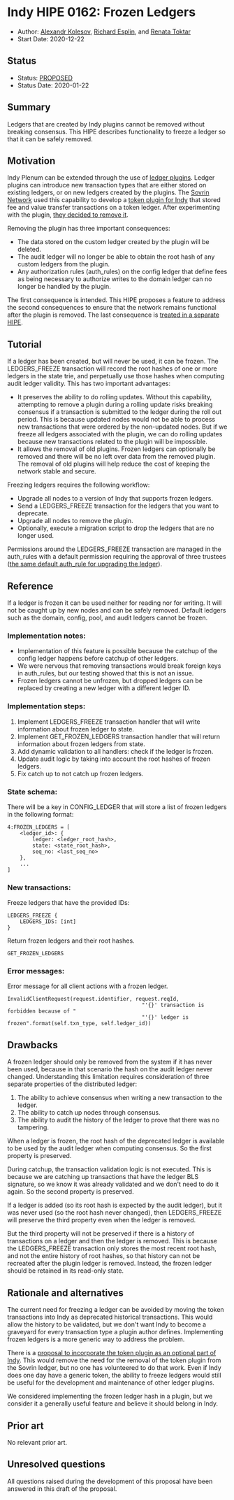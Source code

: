 # Indy HIPE 0162: Frozen Ledgers
- Author: [Alexandr Kolesov](alexander.kolesov@evernym.com), [Richard Esplin](mailto:richard.esplin@evernym.com), and [Renata Toktar](renata.toktar@evernym.com)
- Start Date: 2020-12-22


## Status
- Status: [PROPOSED](/README.md#hipe-lifecycle)
- Status Date: 2020-01-22


## Summary
[summary]: #summary

Ledgers that are created by Indy plugins cannot be removed without breaking consensus. This HIPE describes functionality to freeze a ledger so that it can be safely removed.


## Motivation
[motivation]: #motivation

Indy Plenum can be extended through the use of [ledger plugins](https://github.com/hyperledger/indy-plenum/blob/master/docs/source/plugins.md). Ledger plugins can introduce new transaction types that are either stored on existing ledgers, or on new ledgers created by the plugins. The [Sovrin Network](http://sovrin.org) used this capability to develop a [token plugin for Indy](https://github.com/sovrin-foundation/token-plugin) that stored fee and value transfer transactions on a token ledger. After experimenting with the plugin, [they decided to remove it](https://github.com/sovrin-foundation/sovrin-sip/tree/master/text/5005-token-removal/README.md).

Removing the plugin has three important consequences:
* The data stored on the custom ledger created by the plugin will be deleted.
* The audit ledger will no longer be able to obtain the root hash of any custom ledgers from the plugin.
* Any authorization rules (auth_rules) on the config ledger that define fees as being necessary to authorize writes to the domain ledger can no longer be handled by the plugin.

The first consequence is intended. This HIPE proposes a feature to address the second consequences to ensure that the network remains functional after the plugin is removed. The last consequence is [treated in a separate HIPE](https://github.com/hyperledger/indy-hipe/tree/master/text/0163-default-fee-handler).


## Tutorial
[tutorial]: #tutorial

If a ledger has been created, but will never be used, it can be frozen. The LEDGERS_FREEZE transaction will record the root hashes of one or more ledgers in the state trie, and perpetually use those hashes when computing audit ledger validity. This has two important advantages:

* It preserves the ability to do rolling updates. Without this capability, attempting to remove a plugin during a rolling update risks breaking consensus if a transaction is submitted to the ledger during the roll out period. This is because updated nodes would not be able to process new transactions that were ordered by the non-updated nodes. But if we freeze all ledgers associated with the plugin, we can do rolling updates because new transactions related to the plugin will be impossible.
* It allows the removal of old plugins. Frozen ledgers can optionally be removed and there will be no left over data from the removed plugin. The removal of old plugins will help reduce the cost of keeping the network stable and secure.

Freezing ledgers requires the following workflow:
* Upgrade all nodes to a version of Indy that supports frozen ledgers.
* Send a LEDGERS_FREEZE transaction for the ledgers that you want to deprecate.
* Upgrade all nodes to remove the plugin.
* Optionally, execute a migration script to drop the ledgers that are no longer used.

Permissions around the LEDGERS_FREEZE transaction are managed in the auth_rules with a default permission requiring the approval of three trustees ([the same default auth_rule for upgrading the ledger](https://github.com/hyperledger/indy-node/blob/master/docs/source/auth_rules.md)).


## Reference
[reference]: #reference

If a ledger is frozen it can be used neither for reading nor for writing. It will not be caught up by new nodes and can be safely removed. Default ledgers such as the domain, config, pool, and audit ledgers cannot be frozen.

### Implementation notes:
* Implementation of this feature is possible because the catchup of the config ledger happens before catchup of other ledgers.
* We were nervous that removing transactions would break foreign keys in auth_rules, but our testing showed that this is not an issue.
* Frozen ledgers cannot be unfrozen, but dropped ledgers can be replaced by creating a new ledger with a different ledger ID.

### Implementation steps:
1. Implement LEDGERS_FREEZE transaction handler that will write information about frozen ledger to state.
2. Implement GET_FROZEN_LEDGERS transaction handler that will return information about frozen ledgers from state.
3. Add dynamic validation to all handlers: check if the ledger is frozen.
4. Update audit logic by taking into account the root hashes of frozen ledgers.
5. Fix catch up to not catch up frozen ledgers.

### State schema:
There will be a key in CONFIG_LEDGER that will store a list of frozen ledgers in the following format:

```
4:FROZEN_LEDGERS = [
    <ledger_id>: {
        ledger: <ledger_root_hash>,
       	state: <state_root_hash>,
       	seq_no: <last_seq_no>
    },
    ...
]
```

### New transactions:

Freeze ledgers that have the provided IDs:
```
LEDGERS_FREEZE {
    LEDGERS_IDS: [int]
}
```

Return frozen ledgers and their root hashes.
```
GET_FROZEN_LEDGERS
```

### Error messages:

Error message for all client actions with a frozen ledger.

```
InvalidClientRequest(request.identifier, request.reqId,
                                           "'{}' transaction is forbidden because of "
                                           "'{}' ledger is frozen".format(self.txn_type, self.ledger_id))
```


## Drawbacks
[drawbacks]: #drawbacks

A frozen ledger should only be removed from the system if it has never been used, because in that scenario the hash on the audit ledger never changed. Understanding this limitation requires consideration of three separate properties of the distributed ledger:
1. The ability to achieve consensus when writing a new transaction to the ledger.
2. The ability to catch up nodes through consensus.
3. The ability to audit the history of the ledger to prove that there was no tampering.

When a ledger is frozen, the root hash of the deprecated ledger is available to be used by the audit ledger when computing consensus. So the first property is preserved.

During catchup, the transaction validation logic is not executed. This is because we are catching up transactions that have the ledger BLS signature, so we know it was already validated and we don't need to do it again. So the second property is preserved.

If a ledger is added (so its root hash is expected by the audit ledger), but it was never used (so the root hash never changed), then LEDGERS_FREEZE will preserve the third property even when the ledger is removed.

But the third property will not be preserved if there is a history of transactions on a ledger and then the ledger is removed. This is because the LEDGERS_FREEZE transaction only stores the most recent root hash, and not the entire history of root hashes, so that history can not be recreated after the plugin ledger is removed. Instead, the frozen ledger should be retained in its read-only state.


## Rationale and alternatives
[alternatives]: #alternatives

The current need for freezing a ledger can be avoided by moving the token transactions into Indy as deprecated historical transactions. This would allow the history to be validated, but we don't want Indy to become a graveyard for every transaction type a plugin author defines. Implementing frozen ledgers is a more generic way to address the problem.

There is a [proposal to incorporate the token plugin as an optional part of Indy](https://github.com/hyperledger/indy-hipe/tree/master/text/0161-generic-token). This would remove the need for the removal of the token plugin from the Sovrin ledger, but no one has volunteered to do that work. Even if Indy does one day have a generic token, the ability to freeze ledgers would still be useful for the development and maintenance of other ledger plugins.

We considered implementing the frozen ledger hash in a plugin, but we consider it a generally useful feature and believe it should belong in Indy.


## Prior art
[prior-art]: #prior-art

No relevant prior art.


## Unresolved questions
[unresolved-questions]: #unresolved-questions

All questions raised during the development of this proposal have been answered in this draft of the proposal.
